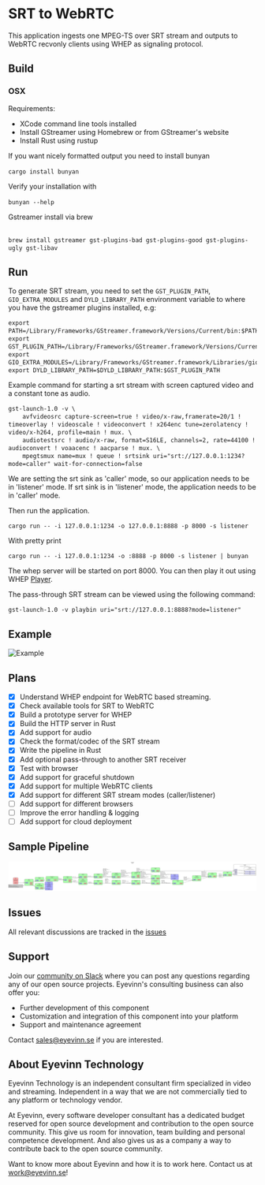 # SRT to WebRTC
This application ingests one MPEG-TS over SRT stream and outputs to WebRTC recvonly clients using WHEP as signaling protocol.

## Build
### OSX
Requirements:
- XCode command line tools installed
- Install GStreamer using Homebrew or from GStreamer's website
- Install Rust using rustup

If you want nicely formatted output you need to install bunyan

`cargo install bunyan`

Verify your installation with

`bunyan --help`


Gstreamer install via brew
```

brew install gstreamer gst-plugins-bad gst-plugins-good gst-plugins-ugly gst-libav
```

## Run

To generate SRT stream, you need to set the `GST_PLUGIN_PATH`, `GIO_EXTRA_MODULES` and `DYLD_LIBRARY_PATH` environment variable to where you have the gstreamer plugins installed, e.g:

```
export PATH=/Library/Frameworks/GStreamer.framework/Versions/Current/bin:$PATH
export GST_PLUGIN_PATH=/Library/Frameworks/GStreamer.framework/Versions/Current/lib:$GST_PLUGIN_PATH
export GIO_EXTRA_MODULES=/Library/Frameworks/GStreamer.framework/Libraries/gio/modules/ 
export DYLD_LIBRARY_PATH=$DYLD_LIBRARY_PATH:$GST_PLUGIN_PATH
```

Example command for starting a srt stream with screen captured video and a constant tone as audio.
```
gst-launch-1.0 -v \
    avfvideosrc capture-screen=true ! video/x-raw,framerate=20/1 ! timeoverlay ! videoscale ! videoconvert ! x264enc tune=zerolatency ! video/x-h264, profile=main ! mux. \
    audiotestsrc ! audio/x-raw, format=S16LE, channels=2, rate=44100 ! audioconvert ! voaacenc ! aacparse ! mux. \
    mpegtsmux name=mux ! queue ! srtsink uri="srt://127.0.0.1:1234?mode=caller" wait-for-connection=false
```
We are setting the srt sink as 'caller' mode, so our application needs to be in 'listener' mode. If srt sink is in 'listener' mode, the application needs to be in 'caller' mode.

Then run the application. 
```
cargo run -- -i 127.0.0.1:1234 -o 127.0.0.1:8888 -p 8000 -s listener
```
With pretty print
```
cargo run -- -i 127.0.0.1:1234 -o :8888 -p 8000 -s listener | bunyan
```

The whep server will be started on port 8000. You can then play it out using WHEP [Player](https://webrtc.player.eyevinn.technology/?type=whep). 

The pass-through SRT stream can be viewed using the following command:
```
gst-launch-1.0 -v playbin uri="srt://127.0.0.1:8888?mode=listener"
```

## Example
![Example](./docs/Example.gif)

## Plans
- [x] Understand WHEP endpoint for WebRTC based streaming.
- [x] Check available tools for SRT to WebRTC
- [x] Build a prototype server for WHEP
- [x] Build the HTTP server in Rust
- [x] Add support for audio
- [x] Check the format/codec of the SRT stream
- [x] Write the pipeline in Rust
- [x] Add optional pass-through to another SRT receiver
- [x] Test with browser
- [x] Add support for graceful shutdown
- [x] Add support for multiple WebRTC clients
- [x] Add support for different SRT stream modes (caller/listener)
- [ ] Add support for different browsers
- [ ] Improve the error handling & logging
- [ ] Add support for cloud deployment

## Sample Pipeline
![Pipeline](./docs/pipeline.svg)

## Issues
All relevant discussions are tracked in the [issues](https://github.com/Eyevinn/srt-whep/issues/)

## Support

Join our [community on Slack](http://slack.streamingtech.se) where you can post any questions regarding any of our open source projects. Eyevinn's consulting business can also offer you:

- Further development of this component
- Customization and integration of this component into your platform
- Support and maintenance agreement

Contact [sales@eyevinn.se](mailto:sales@eyevinn.se) if you are interested.

## About Eyevinn Technology

Eyevinn Technology is an independent consultant firm specialized in video and streaming. Independent in a way that we are not commercially tied to any platform or technology vendor.

At Eyevinn, every software developer consultant has a dedicated budget reserved for open source development and contribution to the open source community. This give us room for innovation, team building and personal competence development. And also gives us as a company a way to contribute back to the open source community.

Want to know more about Eyevinn and how it is to work here. Contact us at work@eyevinn.se!